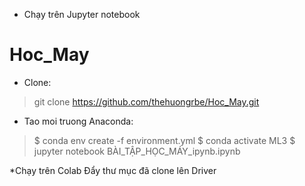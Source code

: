 *  Chạy trên Jupyter notebook
# Hoc_May
* Clone:
> git clone https://github.com/thehuongrbe/Hoc_May.git
* Tao moi truong Anaconda:
> $ conda env create -f environment.yml
> $ conda activate ML3
> $ jupyter notebook BÀI_TẬP_HỌC_MÁY_ipynb.ipynb

*Chạy trên Colab
Đẩy thư mục đã clone lên Driver


      
